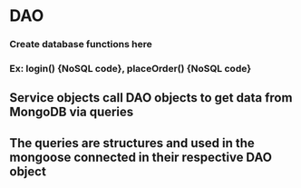 # DAO

### Create database functions here

### Ex: login() {NoSQL code}, placeOrder() {NoSQL code}

## Service objects call DAO objects to get data from MongoDB via queries

## The queries are structures and used in the mongoose connected in their respective DAO object
